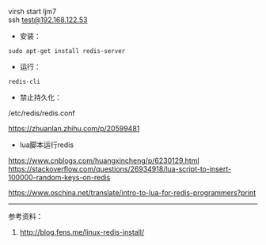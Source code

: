 virsh start ljm7   
ssh test@192.168.122.53


- 安装： 

`sudo apt-get install redis-server`
  
  
- 运行：

`redis-cli`


- 禁止持久化： 

/etc/redis/redis.conf 

https://zhuanlan.zhihu.com/p/20599481


- lua脚本运行redis

https://www.cnblogs.com/huangxincheng/p/6230129.html
https://stackoverflow.com/questions/26934918/lua-script-to-insert-100000-random-keys-on-redis

https://www.oschina.net/translate/intro-to-lua-for-redis-programmers?print

---
参考资料：

1. http://blog.fens.me/linux-redis-install/
